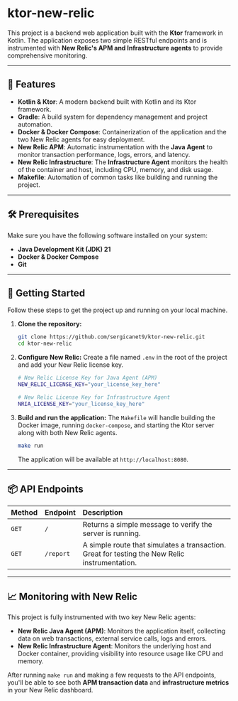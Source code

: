 # ktor-new-relic

This project is a backend web application built with the **Ktor** framework in Kotlin. The application exposes two simple RESTful endpoints and is instrumented with **New Relic's APM and Infrastructure agents** to provide comprehensive monitoring.

-----

## 🚀 Features
  * **Kotlin & Ktor**: A modern backend built with Kotlin and its Ktor framework.
  * **Gradle**: A build system for dependency management and project automation.
  * **Docker & Docker Compose**: Containerization of the application and the two New Relic agents for easy deployment.
  * **New Relic APM**: Automatic instrumentation with the **Java Agent** to monitor transaction performance, logs, errors, and latency.
  * **New Relic Infrastructure**: The **Infrastructure Agent** monitors the health of the container and host, including CPU, memory, and disk usage.
  * **Makefile**: Automation of common tasks like building and running the project.

-----

## 🛠️ Prerequisites

Make sure you have the following software installed on your system:

  * **Java Development Kit (JDK) 21**
  * **Docker & Docker Compose**
  * **Git**

-----

## 🏁 Getting Started

Follow these steps to get the project up and running on your local machine.

1.  **Clone the repository:**

    ```bash
    git clone https://github.com/sergicanet9/ktor-new-relic.git
    cd ktor-new-relic
    ```

2.  **Configure New Relic:**
    Create a file named `.env` in the root of the project and add your New Relic license key.

    ```bash
    # New Relic License Key for Java Agent (APM)
    NEW_RELIC_LICENSE_KEY="your_license_key_here"

    # New Relic License Key for Infrastructure Agent
    NRIA_LICENSE_KEY="your_license_key_here"
    ```

3.  **Build and run the application:**
    The `Makefile` will handle building the Docker image, running `docker-compose`, and starting the Ktor server along with both New Relic agents.

    ```bash
    make run
    ```

    The application will be available at `http://localhost:8080`.

-----

## 📦 API Endpoints

| Method | Endpoint      | Description                                                                                   |
| :----- | :------------ | :-------------------------------------------------------------------------------------------- |
| `GET`  | `/`           | Returns a simple message to verify the server is running.                                     |
| `GET`  | `/report` | A simple route that simulates a transaction. Great for testing the New Relic instrumentation. |

-----

## 📈 Monitoring with New Relic

This project is fully instrumented with two key New Relic agents:

  * **New Relic Java Agent (APM)**: Monitors the application itself, collecting data on web transactions, external service calls, logs and errors.
  * **New Relic Infrastructure Agent**: Monitors the underlying host and Docker container, providing visibility into resource usage like CPU and memory.

After running `make run` and making a few requests to the API endpoints, you'll be able to see both **APM transaction data** and **infrastructure metrics** in your New Relic dashboard.